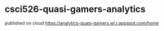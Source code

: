 # csci526-quasi-gamers-analytics
published on cloud https://analytics-quasi-gamers.wl.r.appspot.com/home 

